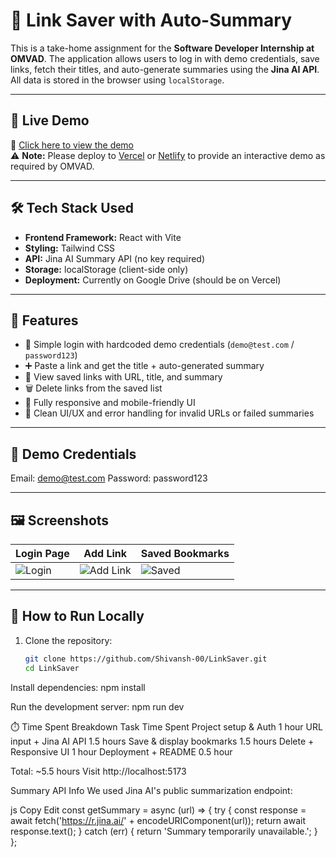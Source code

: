 # 🔗 Link Saver with Auto-Summary

This is a take-home assignment for the **Software Developer Internship at OMVAD**. The application allows users to log in with demo credentials, save links, fetch their titles, and auto-generate summaries using the **Jina AI API**. All data is stored in the browser using `localStorage`.

---

## 🚀 Live Demo

🔗 [Click here to view the demo](https://drive.google.com/file/d/1Bf3j3uU1hUX8EG6kHRVoWDLr7hC9bTXB/view?usp=sharing)  
⚠️ **Note:** Please deploy to [Vercel](https://vercel.com) or [Netlify](https://netlify.com) to provide an interactive demo as required by OMVAD.

---

## 🛠️ Tech Stack Used

- **Frontend Framework:** React with Vite
- **Styling:** Tailwind CSS
- **API:** Jina AI Summary API (no key required)
- **Storage:** localStorage (client-side only)
- **Deployment:** Currently on Google Drive (should be on Vercel)

---

## 🧩 Features

- 🔐 Simple login with hardcoded demo credentials (`demo@test.com` / `password123`)
- ➕ Paste a link and get the title + auto-generated summary
- 📜 View saved links with URL, title, and summary
- 🗑️ Delete links from the saved list
- 📱 Fully responsive and mobile-friendly UI
- 🧠 Clean UI/UX and error handling for invalid URLs or failed summaries

---

## 📝 Demo Credentials

Email: demo@test.com
Password: password123




---

## 🖼️ Screenshots

| Login Page | Add Link | Saved Bookmarks |
|------------|----------|-----------------|
| ![Login](screenshots/login.png) | ![Add Link](screenshots/add-link.png) | ![Saved](screenshots/saved-bookmarks.png) |

---

## 🧪 How to Run Locally

1. Clone the repository:
   ```bash
   git clone https://github.com/Shivansh-00/LinkSaver.git
   cd LinkSaver


Install dependencies:
npm install

Run the development server:
npm run dev


⏱️ Time Spent Breakdown
Task	Time Spent
Project setup & Auth	1 hour
URL input + Jina AI API	1.5 hours
Save & display bookmarks	1.5 hours
Delete + Responsive UI	1 hour
Deployment + README	0.5 hour

Total: ~5.5 hours
Visit http://localhost:5173


 Summary API Info
We used Jina AI's public summarization endpoint:

js
Copy
Edit
const getSummary = async (url) => {
  try {
    const response = await fetch('https://r.jina.ai/' + encodeURIComponent(url));
    return await response.text();
  } catch (err) {
    return 'Summary temporarily unavailable.';
  }
};

